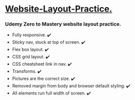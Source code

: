 <h1><ins> Website-Layout-Practice.</ins></h1>

<h3>Udemy Zero to Mastery website layout practice.</h3>

<ul>
  <li>Fully responsive.  ✔️</li>
  <li>Sticky nav, stuck at top of screen.  ✔️</li>
  <li>Flex box layout. ✔️</li>
  <li>CSS grid layout. ✔️</li>
  <li>CSS cheatsheet link in nav.  ✔️</li>
  <li>Transforms. ✔️ </li>
  <li>Pictures are the correct size.  ✔️</li>
  <li>Removed margin from body and browser default styling.  ✔️ </li>
  <li>All elements run full width of screen.  ✔️</li>
</ul>
